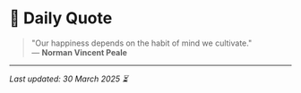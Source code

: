 # 📜 Daily Quote

> "Our happiness depends on the habit of mind we cultivate."  
> — **Norman Vincent Peale**

---

_Last updated: 30 March 2025 ⏳_
